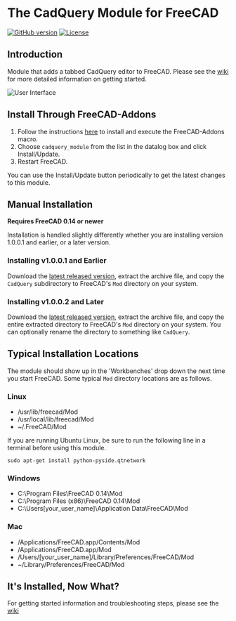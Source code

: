 The CadQuery Module for FreeCAD
=======================
[![GitHub version](https://d25lcipzij17d.cloudfront.net/badge.svg?id=gh&type=6&v=1.2.0&x2=0)](https://github.com/jmwright/cadquery-freecad-module/releases/tag/v1.2.0)
[![License](https://img.shields.io/badge/license-LGPL-lightgrey.svg)](https://github.com/jmwright/cadquery-freecad-module/blob/master/LICENSE)

## Introduction

Module that adds a tabbed CadQuery editor to FreeCAD. Please see the [wiki](https://github.com/jmwright/cadquery-freecad-module/wiki) for more detailed information on getting started.

![User Interface](https://github.com/jmwright/cadquery-freecad-module/blob/master/docs/cqfm_user_interface.png)

## Install Through FreeCAD-Addons

  1. Follow the instructions [here](https://github.com/FreeCAD/FreeCAD-addons/blob/master/README.md) to install and execute the FreeCAD-Addons macro.
  2. Choose `cadquery_module` from the list in the datalog box and click Install/Update.
  3. Restart FreeCAD.

You can use the Install/Update button periodically to get the latest changes to this module.

## Manual Installation
**Requires FreeCAD 0.14 or newer**

Installation is handled slightly differently whether you are installing version 1.0.0.1 and earlier, or a later version.

### Installing v1.0.0.1 and Earlier

Download the [latest released version](https://github.com/jmwright/cadquery-freecad-module/releases), extract the archive file, and copy the `CadQuery` subdirectory to FreeCAD's `Mod` directory on your system.

### Installing v1.0.0.2 and Later

Download the [latest released version](https://github.com/jmwright/cadquery-freecad-module/releases), extract the archive file, and copy the entire extracted directory to FreeCAD's `Mod` directory on your system. You can optionally rename the directory to something like `CadQuery`.

## Typical Installation Locations
The module should show up in the 'Workbenches' drop down the next time you start FreeCAD. Some typical `Mod` directory locations are as follows.

### Linux
* /usr/lib/freecad/Mod
* /usr/local/lib/freecad/Mod
* ~/.FreeCAD/Mod

If you are running Ubuntu Linux, be sure to run the following line in a terminal before using this module.
```
sudo apt-get install python-pyside.qtnetwork
```

### Windows
* C:\Program Files\FreeCAD 0.14\Mod
* C:\Program Files (x86)\FreeCAD 0.14\Mod
* C:\Users\[your_user_name]\Application Data\FreeCAD\Mod

### Mac
* /Applications/FreeCAD.app/Contents/Mod
* /Applications/FreeCAD.app/Mod
* /Users/[your_user_name]/Library/Preferences/FreeCAD/Mod
* ~/Library/Preferences/FreeCAD/Mod

## It's Installed, Now What?
For getting started information and troubleshooting steps, please see the [wiki](https://github.com/jmwright/cadquery-freecad-module/wiki)
